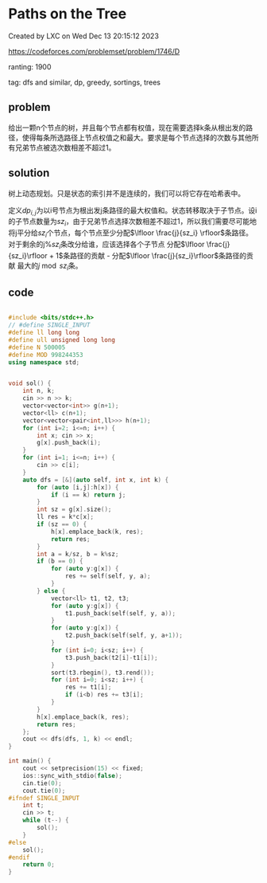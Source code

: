 # Paths on the Tree

Created by LXC on Wed Dec 13 20:15:12 2023

https://codeforces.com/problemset/problem/1746/D

ranting: 1900

tag: dfs and similar, dp, greedy, sortings, trees

## problem


给出一颗n个节点的树，并且每个节点都有权值，现在需要选择k条从根出发的路径，使得每条所选路径上节点权值之和最大。要求是每个节点选择的次数与其他所有兄弟节点被选次数相差不超过1。


## solution


树上动态规划。只是状态的索引并不是连续的，我们可以将它存在哈希表中。

定义$dp_{i,j}$为以i号节点为根出发j条路径的最大权值和。状态转移取决于子节点。设i的子节点数量为$sz_i$，由于兄弟节点选择次数相差不超过1，所以我们需要尽可能地将j平分给$sz_i$个节点，每个节点至少分配$\lfloor \frac{j}{sz_i} \rfloor$条路径。对于剩余的j%$sz_i$条改分给谁，应该选择各个子节点 分配$\lfloor \frac{j}{sz_i}\rfloor + 1$条路径的贡献 - 分配$\lfloor \frac{j}{sz_i}\rfloor$条路径的贡献 最大的$j \bmod sz_i$条。

## code

``` cpp

#include <bits/stdc++.h>
// #define SINGLE_INPUT
#define ll long long
#define ull unsigned long long
#define N 500005
#define MOD 998244353
using namespace std;


void sol() {
    int n, k;
    cin >> n >> k;
    vector<vector<int>> g(n+1);
    vector<ll> c(n+1);
    vector<vector<pair<int,ll>>> h(n+1);
    for (int i=2; i<=n; i++) {
        int x; cin >> x;
        g[x].push_back(i);
    }
    for (int i=1; i<=n; i++) {
        cin >> c[i];
    }
    auto dfs = [&](auto self, int x, int k) {
        for (auto [i,j]:h[x]) {
            if (i == k) return j;
        }
        int sz = g[x].size();
        ll res = k*c[x];
        if (sz == 0) {
            h[x].emplace_back(k, res);
            return res;
        }
        int a = k/sz, b = k%sz;
        if (b == 0) {
            for (auto y:g[x]) {
                res += self(self, y, a);
            }
        } else {
            vector<ll> t1, t2, t3;
            for (auto y:g[x]) {
                t1.push_back(self(self, y, a));
            }
            for (auto y:g[x]) {
                t2.push_back(self(self, y, a+1));
            }
            for (int i=0; i<sz; i++) {
                t3.push_back(t2[i]-t1[i]);
            }
            sort(t3.rbegin(), t3.rend());
            for (int i=0; i<sz; i++) {
                res += t1[i];
                if (i<b) res += t3[i];
            }
        }
        h[x].emplace_back(k, res);
        return res;
    };
    cout << dfs(dfs, 1, k) << endl;
}

int main() {
    cout << setprecision(15) << fixed;
    ios::sync_with_stdio(false);
    cin.tie(0);
    cout.tie(0);
#ifndef SINGLE_INPUT
    int t;
    cin >> t;
    while (t--) {
        sol();
    }
#else
    sol();
#endif
    return 0;
}
```
